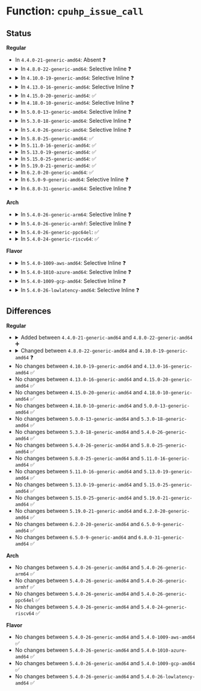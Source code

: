 # Function: <code>cpuhp_issue_call</code>

## Status
<b>Regular</b>
<ul>
<li>
In <code>4.4.0-21-generic-amd64</code>: Absent ❓
</li>
<li>
<details>
<summary>In <code>4.8.0-22-generic-amd64</code>: Selective Inline ❓</summary>

```c
int cpuhp_issue_call(int cpu, enum cpuhp_state state, int (*)(unsigned int) cb, bool bringup)
```

```json
{
  "name": "cpuhp_issue_call",
  "collision_type": "Unique Static",
  "inline_type": "Selective",
  "funcs": [
    {
      "addr": 18446744071579386032,
      "name": "cpuhp_issue_call",
      "external": false,
      "loc": "kernel/cpu.c:1401",
      "file": "kernel/cpu.c",
      "inline": "not declared, inlined",
      "caller_inline": [],
      "caller_func": [
        "kernel/cpu.c:__cpuhp_remove_state",
        "kernel/cpu.c:__cpuhp_setup_state",
        "kernel/cpu.c:__cpuhp_setup_state"
      ]
    }
  ],
  "symbols": [
    {
      "addr": 18446744071579386032,
      "name": "cpuhp_issue_call",
      "section": ".text",
      "bind": "STB_LOCAL",
      "size": 148
    }
  ]
}
```
</details>
</li>
<li>
<details>
<summary>In <code>4.10.0-19-generic-amd64</code>: Selective Inline ❓</summary>

```c
int cpuhp_issue_call(int cpu, enum cpuhp_state state, bool bringup, struct hlist_node * node)
```

```json
{
  "name": "cpuhp_issue_call",
  "collision_type": "Unique Static",
  "inline_type": "Selective",
  "funcs": [
    {
      "addr": 18446744071579406096,
      "name": "cpuhp_issue_call",
      "external": false,
      "loc": "kernel/cpu.c:1368",
      "file": "kernel/cpu.c",
      "inline": "not declared, inlined",
      "caller_inline": [],
      "caller_func": [
        "kernel/cpu.c:__cpuhp_remove_state",
        "kernel/cpu.c:__cpuhp_state_remove_instance",
        "kernel/cpu.c:__cpuhp_setup_state",
        "kernel/cpu.c:__cpuhp_state_add_instance",
        "kernel/cpu.c:cpuhp_rollback_install"
      ]
    }
  ],
  "symbols": [
    {
      "addr": 18446744071579406096,
      "name": "cpuhp_issue_call",
      "section": ".text",
      "bind": "STB_LOCAL",
      "size": 216
    }
  ]
}
```
</details>
</li>
<li>
<details>
<summary>In <code>4.13.0-16-generic-amd64</code>: Selective Inline ❓</summary>

```c
int cpuhp_issue_call(int cpu, enum cpuhp_state state, bool bringup, struct hlist_node * node)
```

```json
{
  "name": "cpuhp_issue_call",
  "collision_type": "Unique Static",
  "inline_type": "Selective",
  "funcs": [
    {
      "addr": 18446744071579393808,
      "name": "cpuhp_issue_call",
      "external": false,
      "loc": "kernel/cpu.c:1292",
      "file": "kernel/cpu.c",
      "inline": "not declared, inlined",
      "caller_inline": [],
      "caller_func": [
        "kernel/cpu.c:__cpuhp_remove_state_cpuslocked",
        "kernel/cpu.c:__cpuhp_state_remove_instance",
        "kernel/cpu.c:__cpuhp_setup_state_cpuslocked",
        "kernel/cpu.c:__cpuhp_state_add_instance_cpuslocked",
        "kernel/cpu.c:cpuhp_rollback_install"
      ]
    }
  ],
  "symbols": [
    {
      "addr": 18446744071579393808,
      "name": "cpuhp_issue_call",
      "section": ".text",
      "bind": "STB_LOCAL",
      "size": 221
    }
  ]
}
```
</details>
</li>
<li>
<details>
<summary>In <code>4.15.0-20-generic-amd64</code>: ✅</summary>

```c
int cpuhp_issue_call(int cpu, enum cpuhp_state state, bool bringup, struct hlist_node * node)
```

```json
{
  "name": "cpuhp_issue_call",
  "collision_type": "Unique Static",
  "inline_type": "No",
  "funcs": [
    {
      "addr": 18446744071579421536,
      "name": "cpuhp_issue_call",
      "external": false,
      "loc": "kernel/cpu.c:1476",
      "file": "kernel/cpu.c",
      "inline": "seen, unknown",
      "caller_inline": [],
      "caller_func": [
        "kernel/cpu.c:__cpuhp_remove_state_cpuslocked",
        "kernel/cpu.c:__cpuhp_state_remove_instance",
        "kernel/cpu.c:__cpuhp_setup_state_cpuslocked",
        "kernel/cpu.c:__cpuhp_state_add_instance_cpuslocked",
        "kernel/cpu.c:cpuhp_rollback_install"
      ]
    }
  ],
  "symbols": [
    {
      "addr": 18446744071579421536,
      "name": "cpuhp_issue_call",
      "section": ".text",
      "bind": "STB_LOCAL",
      "size": 276
    }
  ]
}
```
</details>
</li>
<li>
<details>
<summary>In <code>4.18.0-10-generic-amd64</code>: Selective Inline ❓</summary>

```c
int cpuhp_issue_call(int cpu, enum cpuhp_state state, bool bringup, struct hlist_node * node)
```

```json
{
  "name": "cpuhp_issue_call",
  "collision_type": "Unique Static",
  "inline_type": "Selective",
  "funcs": [
    {
      "addr": 18446744071579436304,
      "name": "cpuhp_issue_call",
      "external": false,
      "loc": "kernel/cpu.c:1558",
      "file": "kernel/cpu.c",
      "inline": "not declared, inlined",
      "caller_inline": [],
      "caller_func": [
        "kernel/cpu.c:__cpuhp_remove_state_cpuslocked",
        "kernel/cpu.c:__cpuhp_state_remove_instance",
        "kernel/cpu.c:__cpuhp_setup_state_cpuslocked",
        "kernel/cpu.c:__cpuhp_state_add_instance_cpuslocked",
        "kernel/cpu.c:cpuhp_rollback_install"
      ]
    }
  ],
  "symbols": [
    {
      "addr": 18446744071579436304,
      "name": "cpuhp_issue_call",
      "section": ".text",
      "bind": "STB_LOCAL",
      "size": 281
    }
  ]
}
```
</details>
</li>
<li>
<details>
<summary>In <code>5.0.0-13-generic-amd64</code>: Selective Inline ❓</summary>

```c
int cpuhp_issue_call(int cpu, enum cpuhp_state state, bool bringup, struct hlist_node * node)
```

```json
{
  "name": "cpuhp_issue_call",
  "collision_type": "Unique Static",
  "inline_type": "Selective",
  "funcs": [
    {
      "addr": 18446744071579469264,
      "name": "cpuhp_issue_call",
      "external": false,
      "loc": "kernel/cpu.c:1580",
      "file": "kernel/cpu.c",
      "inline": "not declared, inlined",
      "caller_inline": [],
      "caller_func": [
        "kernel/cpu.c:__cpuhp_remove_state_cpuslocked",
        "kernel/cpu.c:__cpuhp_state_remove_instance",
        "kernel/cpu.c:__cpuhp_setup_state_cpuslocked",
        "kernel/cpu.c:__cpuhp_state_add_instance_cpuslocked",
        "kernel/cpu.c:cpuhp_rollback_install"
      ]
    }
  ],
  "symbols": [
    {
      "addr": 18446744071579469264,
      "name": "cpuhp_issue_call",
      "section": ".text",
      "bind": "STB_LOCAL",
      "size": 281
    }
  ]
}
```
</details>
</li>
<li>
<details>
<summary>In <code>5.3.0-18-generic-amd64</code>: Selective Inline ❓</summary>

```c
int cpuhp_issue_call(int cpu, enum cpuhp_state state, bool bringup, struct hlist_node * node)
```

```json
{
  "name": "cpuhp_issue_call",
  "collision_type": "Unique Static",
  "inline_type": "Selective",
  "funcs": [
    {
      "addr": 18446744071579487136,
      "name": "cpuhp_issue_call",
      "external": false,
      "loc": "kernel/cpu.c:1606",
      "file": "kernel/cpu.c",
      "inline": "not declared, inlined",
      "caller_inline": [],
      "caller_func": [
        "kernel/cpu.c:__cpuhp_remove_state_cpuslocked",
        "kernel/cpu.c:__cpuhp_state_remove_instance",
        "kernel/cpu.c:__cpuhp_setup_state_cpuslocked",
        "kernel/cpu.c:__cpuhp_state_add_instance_cpuslocked",
        "kernel/cpu.c:cpuhp_rollback_install"
      ]
    }
  ],
  "symbols": [
    {
      "addr": 18446744071579487136,
      "name": "cpuhp_issue_call",
      "section": ".text",
      "bind": "STB_LOCAL",
      "size": 265
    }
  ]
}
```
</details>
</li>
<li>
<details>
<summary>In <code>5.4.0-26-generic-amd64</code>: Selective Inline ❓</summary>

```c
int cpuhp_issue_call(int cpu, enum cpuhp_state state, bool bringup, struct hlist_node * node)
```

```json
{
  "name": "cpuhp_issue_call",
  "collision_type": "Unique Static",
  "inline_type": "Selective",
  "funcs": [
    {
      "addr": 18446744071579513072,
      "name": "cpuhp_issue_call",
      "external": false,
      "loc": "kernel/cpu.c:1621",
      "file": "kernel/cpu.c",
      "inline": "not declared, inlined",
      "caller_inline": [],
      "caller_func": [
        "kernel/cpu.c:__cpuhp_remove_state_cpuslocked",
        "kernel/cpu.c:__cpuhp_state_remove_instance",
        "kernel/cpu.c:__cpuhp_setup_state_cpuslocked",
        "kernel/cpu.c:__cpuhp_state_add_instance_cpuslocked",
        "kernel/cpu.c:cpuhp_rollback_install"
      ]
    }
  ],
  "symbols": [
    {
      "addr": 18446744071579513072,
      "name": "cpuhp_issue_call",
      "section": ".text",
      "bind": "STB_LOCAL",
      "size": 265
    }
  ]
}
```
</details>
</li>
<li>
<details>
<summary>In <code>5.8.0-25-generic-amd64</code>: ✅</summary>

```c
int cpuhp_issue_call(int cpu, enum cpuhp_state state, bool bringup, struct hlist_node * node)
```

```json
{
  "name": "cpuhp_issue_call",
  "collision_type": "Unique Static",
  "inline_type": "No",
  "funcs": [
    {
      "addr": 18446744071579541952,
      "name": "cpuhp_issue_call",
      "external": false,
      "loc": "kernel/cpu.c:1752",
      "file": "kernel/cpu.c",
      "inline": "seen, unknown",
      "caller_inline": [],
      "caller_func": [
        "kernel/cpu.c:__cpuhp_remove_state_cpuslocked",
        "kernel/cpu.c:__cpuhp_state_remove_instance",
        "kernel/cpu.c:__cpuhp_setup_state_cpuslocked",
        "kernel/cpu.c:__cpuhp_state_add_instance_cpuslocked",
        "kernel/cpu.c:cpuhp_rollback_install"
      ]
    }
  ],
  "symbols": [
    {
      "addr": 18446744071579541952,
      "name": "cpuhp_issue_call",
      "section": ".text",
      "bind": "STB_LOCAL",
      "size": 113
    }
  ]
}
```
</details>
</li>
<li>
<details>
<summary>In <code>5.11.0-16-generic-amd64</code>: ✅</summary>

```c
int cpuhp_issue_call(int cpu, enum cpuhp_state state, bool bringup, struct hlist_node * node)
```

```json
{
  "name": "cpuhp_issue_call",
  "collision_type": "Unique Static",
  "inline_type": "No",
  "funcs": [
    {
      "addr": 18446744071579523664,
      "name": "cpuhp_issue_call",
      "external": false,
      "loc": "kernel/cpu.c:1763",
      "file": "kernel/cpu.c",
      "inline": "seen, unknown",
      "caller_inline": [],
      "caller_func": [
        "kernel/cpu.c:__cpuhp_remove_state_cpuslocked",
        "kernel/cpu.c:__cpuhp_state_remove_instance",
        "kernel/cpu.c:__cpuhp_setup_state_cpuslocked",
        "kernel/cpu.c:__cpuhp_state_add_instance_cpuslocked",
        "kernel/cpu.c:cpuhp_rollback_install"
      ]
    }
  ],
  "symbols": [
    {
      "addr": 18446744071579523664,
      "name": "cpuhp_issue_call",
      "section": ".text",
      "bind": "STB_LOCAL",
      "size": 113
    }
  ]
}
```
</details>
</li>
<li>
<details>
<summary>In <code>5.13.0-19-generic-amd64</code>: ✅</summary>

```c
int cpuhp_issue_call(int cpu, enum cpuhp_state state, bool bringup, struct hlist_node * node)
```

```json
{
  "name": "cpuhp_issue_call",
  "collision_type": "Unique Static",
  "inline_type": "No",
  "funcs": [
    {
      "addr": 18446744071579527024,
      "name": "cpuhp_issue_call",
      "external": false,
      "loc": "kernel/cpu.c:1867",
      "file": "kernel/cpu.c",
      "inline": "seen, unknown",
      "caller_inline": [],
      "caller_func": [
        "kernel/cpu.c:__cpuhp_remove_state_cpuslocked",
        "kernel/cpu.c:__cpuhp_state_remove_instance",
        "kernel/cpu.c:__cpuhp_setup_state_cpuslocked",
        "kernel/cpu.c:__cpuhp_state_add_instance_cpuslocked",
        "kernel/cpu.c:cpuhp_rollback_install"
      ]
    }
  ],
  "symbols": [
    {
      "addr": 18446744071579527024,
      "name": "cpuhp_issue_call",
      "section": ".text",
      "bind": "STB_LOCAL",
      "size": 412
    }
  ]
}
```
</details>
</li>
<li>
<details>
<summary>In <code>5.15.0-25-generic-amd64</code>: ✅</summary>

```c
int cpuhp_issue_call(int cpu, enum cpuhp_state state, bool bringup, struct hlist_node * node)
```

```json
{
  "name": "cpuhp_issue_call",
  "collision_type": "Unique Static",
  "inline_type": "No",
  "funcs": [
    {
      "addr": 18446744071579598976,
      "name": "cpuhp_issue_call",
      "external": false,
      "loc": "kernel/cpu.c:1897",
      "file": "kernel/cpu.c",
      "inline": "seen, unknown",
      "caller_inline": [],
      "caller_func": [
        "kernel/cpu.c:__cpuhp_remove_state_cpuslocked",
        "kernel/cpu.c:__cpuhp_state_remove_instance",
        "kernel/cpu.c:__cpuhp_setup_state_cpuslocked",
        "kernel/cpu.c:__cpuhp_state_add_instance_cpuslocked",
        "kernel/cpu.c:cpuhp_rollback_install"
      ]
    }
  ],
  "symbols": [
    {
      "addr": 18446744071579598976,
      "name": "cpuhp_issue_call",
      "section": ".text",
      "bind": "STB_LOCAL",
      "size": 359
    }
  ]
}
```
</details>
</li>
<li>
<details>
<summary>In <code>5.19.0-21-generic-amd64</code>: ✅</summary>

```c
int cpuhp_issue_call(int cpu, enum cpuhp_state state, bool bringup, struct hlist_node * node)
```

```json
{
  "name": "cpuhp_issue_call",
  "collision_type": "Unique Static",
  "inline_type": "No",
  "funcs": [
    {
      "addr": 18446744071579691184,
      "name": "cpuhp_issue_call",
      "external": false,
      "loc": "kernel/cpu.c:1919",
      "file": "kernel/cpu.c",
      "inline": "seen, unknown",
      "caller_inline": [],
      "caller_func": [
        "kernel/cpu.c:__cpuhp_remove_state_cpuslocked",
        "kernel/cpu.c:__cpuhp_state_remove_instance",
        "kernel/cpu.c:__cpuhp_setup_state_cpuslocked",
        "kernel/cpu.c:__cpuhp_state_add_instance_cpuslocked",
        "kernel/cpu.c:cpuhp_rollback_install"
      ]
    }
  ],
  "symbols": [
    {
      "addr": 18446744071579691184,
      "name": "cpuhp_issue_call",
      "section": ".text",
      "bind": "STB_LOCAL",
      "size": 372
    }
  ]
}
```
</details>
</li>
<li>
<details>
<summary>In <code>6.2.0-20-generic-amd64</code>: ✅</summary>

```c
int cpuhp_issue_call(int cpu, enum cpuhp_state state, bool bringup, struct hlist_node * node)
```

```json
{
  "name": "cpuhp_issue_call",
  "collision_type": "Unique Static",
  "inline_type": "No",
  "funcs": [
    {
      "addr": 18446744071579815008,
      "name": "cpuhp_issue_call",
      "external": false,
      "loc": "kernel/cpu.c:1943",
      "file": "kernel/cpu.c",
      "inline": "seen, unknown",
      "caller_inline": [],
      "caller_func": [
        "kernel/cpu.c:__cpuhp_remove_state_cpuslocked",
        "kernel/cpu.c:__cpuhp_state_remove_instance",
        "kernel/cpu.c:__cpuhp_setup_state_cpuslocked",
        "kernel/cpu.c:__cpuhp_state_add_instance_cpuslocked",
        "kernel/cpu.c:cpuhp_rollback_install"
      ]
    }
  ],
  "symbols": [
    {
      "addr": 18446744071579815008,
      "name": "cpuhp_issue_call",
      "section": ".text",
      "bind": "STB_LOCAL",
      "size": 372
    }
  ]
}
```
</details>
</li>
<li>
<details>
<summary>In <code>6.5.0-9-generic-amd64</code>: Selective Inline ❓</summary>

```c
int cpuhp_issue_call(int cpu, enum cpuhp_state state, bool bringup, struct hlist_node * node)
```

```json
{
  "name": "cpuhp_issue_call",
  "collision_type": "Unique Static",
  "inline_type": "Selective",
  "funcs": [
    {
      "addr": 18446744071579862928,
      "name": "cpuhp_issue_call",
      "external": false,
      "loc": "kernel/cpu.c:2328",
      "file": "kernel/cpu.c",
      "inline": "not declared, inlined",
      "caller_inline": [],
      "caller_func": [
        "kernel/cpu.c:__cpuhp_remove_state_cpuslocked",
        "kernel/cpu.c:__cpuhp_state_remove_instance",
        "kernel/cpu.c:__cpuhp_setup_state_cpuslocked",
        "kernel/cpu.c:__cpuhp_state_add_instance_cpuslocked",
        "kernel/cpu.c:cpuhp_rollback_install"
      ]
    }
  ],
  "symbols": [
    {
      "addr": 18446744071579862928,
      "name": "cpuhp_issue_call",
      "section": ".text",
      "bind": "STB_LOCAL",
      "size": 361
    }
  ]
}
```
</details>
</li>
<li>
<details>
<summary>In <code>6.8.0-31-generic-amd64</code>: Selective Inline ❓</summary>

```c
int cpuhp_issue_call(int cpu, enum cpuhp_state state, bool bringup, struct hlist_node * node)
```

```json
{
  "name": "cpuhp_issue_call",
  "collision_type": "Unique Static",
  "inline_type": "Selective",
  "funcs": [
    {
      "addr": 18446744071579900832,
      "name": "cpuhp_issue_call",
      "external": false,
      "loc": "kernel/cpu.c:2374",
      "file": "kernel/cpu.c",
      "inline": "not declared, inlined",
      "caller_inline": [],
      "caller_func": [
        "kernel/cpu.c:__cpuhp_remove_state_cpuslocked",
        "kernel/cpu.c:__cpuhp_state_remove_instance",
        "kernel/cpu.c:__cpuhp_setup_state_cpuslocked",
        "kernel/cpu.c:__cpuhp_state_add_instance_cpuslocked",
        "kernel/cpu.c:cpuhp_rollback_install"
      ]
    }
  ],
  "symbols": [
    {
      "addr": 18446744071579900832,
      "name": "cpuhp_issue_call",
      "section": ".text",
      "bind": "STB_LOCAL",
      "size": 361
    }
  ]
}
```
</details>
</li>
</ul>
<b>Arch</b>
<ul>
<li>
<details>
<summary>In <code>5.4.0-26-generic-arm64</code>: Selective Inline ❓</summary>

```c
int cpuhp_issue_call(int cpu, enum cpuhp_state state, bool bringup, struct hlist_node * node)
```

```json
{
  "name": "cpuhp_issue_call",
  "collision_type": "Unique Static",
  "inline_type": "Selective",
  "funcs": [
    {
      "addr": 18446603336490649392,
      "name": "cpuhp_issue_call",
      "external": false,
      "loc": "kernel/cpu.c:1621",
      "file": "kernel/cpu.c",
      "inline": "not declared, inlined",
      "caller_inline": [],
      "caller_func": [
        "kernel/cpu.c:__cpuhp_remove_state_cpuslocked",
        "kernel/cpu.c:__cpuhp_state_remove_instance",
        "kernel/cpu.c:__cpuhp_setup_state_cpuslocked",
        "kernel/cpu.c:__cpuhp_state_add_instance_cpuslocked",
        "kernel/cpu.c:cpuhp_rollback_install"
      ]
    }
  ],
  "symbols": [
    {
      "addr": 18446603336490649392,
      "name": "cpuhp_issue_call",
      "section": ".text",
      "bind": "STB_LOCAL",
      "size": 372
    }
  ]
}
```
</details>
</li>
<li>
<details>
<summary>In <code>5.4.0-26-generic-armhf</code>: Selective Inline ❓</summary>

```c
int cpuhp_issue_call(int cpu, enum cpuhp_state state, bool bringup, struct hlist_node * node)
```

```json
{
  "name": "cpuhp_issue_call",
  "collision_type": "Unique Static",
  "inline_type": "Selective",
  "funcs": [
    {
      "addr": 3224726032,
      "name": "cpuhp_issue_call",
      "external": false,
      "loc": "kernel/cpu.c:1621",
      "file": "kernel/cpu.c",
      "inline": "not declared, inlined",
      "caller_inline": [],
      "caller_func": [
        "kernel/cpu.c:__cpuhp_remove_state_cpuslocked",
        "kernel/cpu.c:__cpuhp_state_remove_instance",
        "kernel/cpu.c:__cpuhp_setup_state_cpuslocked",
        "kernel/cpu.c:__cpuhp_state_add_instance_cpuslocked",
        "kernel/cpu.c:cpuhp_rollback_install"
      ]
    }
  ],
  "symbols": [
    {
      "addr": 3224726032,
      "name": "cpuhp_issue_call",
      "section": ".text",
      "bind": "STB_LOCAL",
      "size": 320
    }
  ]
}
```
</details>
</li>
<li>
<details>
<summary>In <code>5.4.0-26-generic-ppc64el</code>: ✅</summary>

```c
int cpuhp_issue_call(int cpu, enum cpuhp_state state, bool bringup, struct hlist_node * node)
```

```json
{
  "name": "cpuhp_issue_call",
  "collision_type": "Unique Static",
  "inline_type": "No",
  "funcs": [
    {
      "addr": 13835058055283470544,
      "name": "cpuhp_issue_call",
      "external": false,
      "loc": "kernel/cpu.c:1621",
      "file": "kernel/cpu.c",
      "inline": "seen, unknown",
      "caller_inline": [],
      "caller_func": [
        "kernel/cpu.c:__cpuhp_remove_state_cpuslocked",
        "kernel/cpu.c:__cpuhp_state_remove_instance",
        "kernel/cpu.c:__cpuhp_setup_state_cpuslocked",
        "kernel/cpu.c:__cpuhp_state_add_instance_cpuslocked",
        "kernel/cpu.c:cpuhp_rollback_install"
      ]
    }
  ],
  "symbols": [
    {
      "addr": 13835058055283470544,
      "name": "cpuhp_issue_call",
      "section": ".text",
      "bind": "STB_LOCAL",
      "size": 480
    }
  ]
}
```
</details>
</li>
<li>
<details>
<summary>In <code>5.4.0-24-generic-riscv64</code>: ✅</summary>

```c
int cpuhp_issue_call(int cpu, enum cpuhp_state state, bool bringup, struct hlist_node * node)
```

```json
{
  "name": "cpuhp_issue_call",
  "collision_type": "Unique Static",
  "inline_type": "No",
  "funcs": [
    {
      "addr": 18446743936271398328,
      "name": "cpuhp_issue_call",
      "external": false,
      "loc": "kernel/cpu.c:1621",
      "file": "kernel/cpu.c",
      "inline": "seen, unknown",
      "caller_inline": [],
      "caller_func": [
        "kernel/cpu.c:__cpuhp_remove_state_cpuslocked",
        "kernel/cpu.c:__cpuhp_state_remove_instance",
        "kernel/cpu.c:__cpuhp_setup_state_cpuslocked",
        "kernel/cpu.c:__cpuhp_state_add_instance_cpuslocked",
        "kernel/cpu.c:cpuhp_rollback_install"
      ]
    }
  ],
  "symbols": [
    {
      "addr": 18446743936271398328,
      "name": "cpuhp_issue_call",
      "section": ".text",
      "bind": "STB_LOCAL",
      "size": 290
    }
  ]
}
```
</details>
</li>
</ul>
<b>Flavor</b>
<ul>
<li>
<details>
<summary>In <code>5.4.0-1009-aws-amd64</code>: Selective Inline ❓</summary>

```c
int cpuhp_issue_call(int cpu, enum cpuhp_state state, bool bringup, struct hlist_node * node)
```

```json
{
  "name": "cpuhp_issue_call",
  "collision_type": "Unique Static",
  "inline_type": "Selective",
  "funcs": [
    {
      "addr": 18446744071579486736,
      "name": "cpuhp_issue_call",
      "external": false,
      "loc": "kernel/cpu.c:1621",
      "file": "kernel/cpu.c",
      "inline": "not declared, inlined",
      "caller_inline": [],
      "caller_func": [
        "kernel/cpu.c:__cpuhp_remove_state_cpuslocked",
        "kernel/cpu.c:__cpuhp_state_remove_instance",
        "kernel/cpu.c:__cpuhp_setup_state_cpuslocked",
        "kernel/cpu.c:__cpuhp_state_add_instance_cpuslocked",
        "kernel/cpu.c:cpuhp_rollback_install"
      ]
    }
  ],
  "symbols": [
    {
      "addr": 18446744071579486736,
      "name": "cpuhp_issue_call",
      "section": ".text",
      "bind": "STB_LOCAL",
      "size": 265
    }
  ]
}
```
</details>
</li>
<li>
<details>
<summary>In <code>5.4.0-1010-azure-amd64</code>: Selective Inline ❓</summary>

```c
int cpuhp_issue_call(int cpu, enum cpuhp_state state, bool bringup, struct hlist_node * node)
```

```json
{
  "name": "cpuhp_issue_call",
  "collision_type": "Unique Static",
  "inline_type": "Selective",
  "funcs": [
    {
      "addr": 18446744071579415616,
      "name": "cpuhp_issue_call",
      "external": false,
      "loc": "kernel/cpu.c:1621",
      "file": "kernel/cpu.c",
      "inline": "not declared, inlined",
      "caller_inline": [],
      "caller_func": [
        "kernel/cpu.c:__cpuhp_remove_state_cpuslocked",
        "kernel/cpu.c:__cpuhp_state_remove_instance",
        "kernel/cpu.c:__cpuhp_setup_state_cpuslocked",
        "kernel/cpu.c:__cpuhp_state_add_instance_cpuslocked",
        "kernel/cpu.c:cpuhp_rollback_install"
      ]
    }
  ],
  "symbols": [
    {
      "addr": 18446744071579415616,
      "name": "cpuhp_issue_call",
      "section": ".text",
      "bind": "STB_LOCAL",
      "size": 265
    }
  ]
}
```
</details>
</li>
<li>
<details>
<summary>In <code>5.4.0-1009-gcp-amd64</code>: Selective Inline ❓</summary>

```c
int cpuhp_issue_call(int cpu, enum cpuhp_state state, bool bringup, struct hlist_node * node)
```

```json
{
  "name": "cpuhp_issue_call",
  "collision_type": "Unique Static",
  "inline_type": "Selective",
  "funcs": [
    {
      "addr": 18446744071579486656,
      "name": "cpuhp_issue_call",
      "external": false,
      "loc": "kernel/cpu.c:1621",
      "file": "kernel/cpu.c",
      "inline": "not declared, inlined",
      "caller_inline": [],
      "caller_func": [
        "kernel/cpu.c:__cpuhp_remove_state_cpuslocked",
        "kernel/cpu.c:__cpuhp_state_remove_instance",
        "kernel/cpu.c:__cpuhp_setup_state_cpuslocked",
        "kernel/cpu.c:__cpuhp_state_add_instance_cpuslocked",
        "kernel/cpu.c:cpuhp_rollback_install"
      ]
    }
  ],
  "symbols": [
    {
      "addr": 18446744071579486656,
      "name": "cpuhp_issue_call",
      "section": ".text",
      "bind": "STB_LOCAL",
      "size": 265
    }
  ]
}
```
</details>
</li>
<li>
<details>
<summary>In <code>5.4.0-26-lowlatency-amd64</code>: Selective Inline ❓</summary>

```c
int cpuhp_issue_call(int cpu, enum cpuhp_state state, bool bringup, struct hlist_node * node)
```

```json
{
  "name": "cpuhp_issue_call",
  "collision_type": "Unique Static",
  "inline_type": "Selective",
  "funcs": [
    {
      "addr": 18446744071579518800,
      "name": "cpuhp_issue_call",
      "external": false,
      "loc": "kernel/cpu.c:1621",
      "file": "kernel/cpu.c",
      "inline": "not declared, inlined",
      "caller_inline": [],
      "caller_func": [
        "kernel/cpu.c:__cpuhp_remove_state_cpuslocked",
        "kernel/cpu.c:__cpuhp_state_remove_instance",
        "kernel/cpu.c:__cpuhp_setup_state_cpuslocked",
        "kernel/cpu.c:__cpuhp_state_add_instance_cpuslocked",
        "kernel/cpu.c:cpuhp_rollback_install"
      ]
    }
  ],
  "symbols": [
    {
      "addr": 18446744071579518800,
      "name": "cpuhp_issue_call",
      "section": ".text",
      "bind": "STB_LOCAL",
      "size": 265
    }
  ]
}
```
</details>
</li>
</ul>

## Differences
<b>Regular</b>
<ul>
<li>
<details>
<summary>Added between <code>4.4.0-21-generic-amd64</code> and <code>4.8.0-22-generic-amd64</code> ➕</summary>

```c
int cpuhp_issue_call(int cpu, enum cpuhp_state state, int (*)(unsigned int) cb, bool bringup)
```
</details>
</li>
<li>
<details>
<summary>Changed between <code>4.8.0-22-generic-amd64</code> and <code>4.10.0-19-generic-amd64</code> ❓</summary>
<ul>
<li>
<b>Param added. </b>
<code>struct hlist_node * node</code>
</li>
<li>
<b>Param removed. </b>
<code>int (*)(unsigned int) cb</code>
</li>
<li>
<b>Param reordered. </b>
<code>cpu, state, cb, bringup</code> ➡️ <code>cpu, state, bringup, node</code>
</li>
</ul>
</details>
</li>
<li>
No changes between <code>4.10.0-19-generic-amd64</code> and <code>4.13.0-16-generic-amd64</code> ✅
</li>
<li>
No changes between <code>4.13.0-16-generic-amd64</code> and <code>4.15.0-20-generic-amd64</code> ✅
</li>
<li>
No changes between <code>4.15.0-20-generic-amd64</code> and <code>4.18.0-10-generic-amd64</code> ✅
</li>
<li>
No changes between <code>4.18.0-10-generic-amd64</code> and <code>5.0.0-13-generic-amd64</code> ✅
</li>
<li>
No changes between <code>5.0.0-13-generic-amd64</code> and <code>5.3.0-18-generic-amd64</code> ✅
</li>
<li>
No changes between <code>5.3.0-18-generic-amd64</code> and <code>5.4.0-26-generic-amd64</code> ✅
</li>
<li>
No changes between <code>5.4.0-26-generic-amd64</code> and <code>5.8.0-25-generic-amd64</code> ✅
</li>
<li>
No changes between <code>5.8.0-25-generic-amd64</code> and <code>5.11.0-16-generic-amd64</code> ✅
</li>
<li>
No changes between <code>5.11.0-16-generic-amd64</code> and <code>5.13.0-19-generic-amd64</code> ✅
</li>
<li>
No changes between <code>5.13.0-19-generic-amd64</code> and <code>5.15.0-25-generic-amd64</code> ✅
</li>
<li>
No changes between <code>5.15.0-25-generic-amd64</code> and <code>5.19.0-21-generic-amd64</code> ✅
</li>
<li>
No changes between <code>5.19.0-21-generic-amd64</code> and <code>6.2.0-20-generic-amd64</code> ✅
</li>
<li>
No changes between <code>6.2.0-20-generic-amd64</code> and <code>6.5.0-9-generic-amd64</code> ✅
</li>
<li>
No changes between <code>6.5.0-9-generic-amd64</code> and <code>6.8.0-31-generic-amd64</code> ✅
</li>
</ul>
<b>Arch</b>
<ul>
<li>
No changes between <code>5.4.0-26-generic-amd64</code> and <code>5.4.0-26-generic-arm64</code> ✅
</li>
<li>
No changes between <code>5.4.0-26-generic-amd64</code> and <code>5.4.0-26-generic-armhf</code> ✅
</li>
<li>
No changes between <code>5.4.0-26-generic-amd64</code> and <code>5.4.0-26-generic-ppc64el</code> ✅
</li>
<li>
No changes between <code>5.4.0-26-generic-amd64</code> and <code>5.4.0-24-generic-riscv64</code> ✅
</li>
</ul>
<b>Flavor</b>
<ul>
<li>
No changes between <code>5.4.0-26-generic-amd64</code> and <code>5.4.0-1009-aws-amd64</code> ✅
</li>
<li>
No changes between <code>5.4.0-26-generic-amd64</code> and <code>5.4.0-1010-azure-amd64</code> ✅
</li>
<li>
No changes between <code>5.4.0-26-generic-amd64</code> and <code>5.4.0-1009-gcp-amd64</code> ✅
</li>
<li>
No changes between <code>5.4.0-26-generic-amd64</code> and <code>5.4.0-26-lowlatency-amd64</code> ✅
</li>
</ul>
